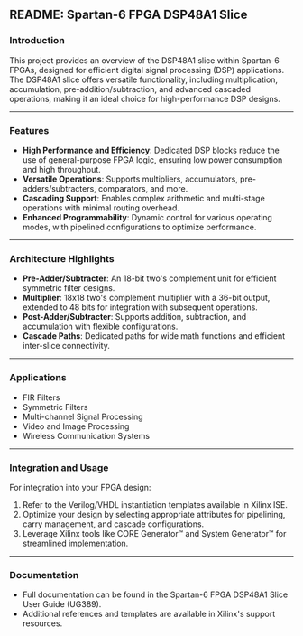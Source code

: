 ## README: Spartan-6 FPGA DSP48A1 Slice

### Introduction
This project provides an overview of the DSP48A1 slice within Spartan-6 FPGAs, designed for efficient digital signal processing (DSP) applications. The DSP48A1 slice offers versatile functionality, including multiplication, accumulation, pre-addition/subtraction, and advanced cascaded operations, making it an ideal choice for high-performance DSP designs.

---

### Features
- **High Performance and Efficiency**: Dedicated DSP blocks reduce the use of general-purpose FPGA logic, ensuring low power consumption and high throughput.
- **Versatile Operations**: Supports multipliers, accumulators, pre-adders/subtracters, comparators, and more.
- **Cascading Support**: Enables complex arithmetic and multi-stage operations with minimal routing overhead.
- **Enhanced Programmability**: Dynamic control for various operating modes, with pipelined configurations to optimize performance.

---

### Architecture Highlights
- **Pre-Adder/Subtracter**: An 18-bit two's complement unit for efficient symmetric filter designs.
- **Multiplier**: 18x18 two's complement multiplier with a 36-bit output, extended to 48 bits for integration with subsequent operations.
- **Post-Adder/Subtracter**: Supports addition, subtraction, and accumulation with flexible configurations.
- **Cascade Paths**: Dedicated paths for wide math functions and efficient inter-slice connectivity.

---

### Applications
- FIR Filters
- Symmetric Filters
- Multi-channel Signal Processing
- Video and Image Processing
- Wireless Communication Systems

---

### Integration and Usage
For integration into your FPGA design:
1. Refer to the Verilog/VHDL instantiation templates available in Xilinx ISE.
2. Optimize your design by selecting appropriate attributes for pipelining, carry management, and cascade configurations.
3. Leverage Xilinx tools like CORE Generator™ and System Generator™ for streamlined implementation.

---

### Documentation
- Full documentation can be found in the Spartan-6 FPGA DSP48A1 Slice User Guide (UG389).
- Additional references and templates are available in Xilinx's support resources.

